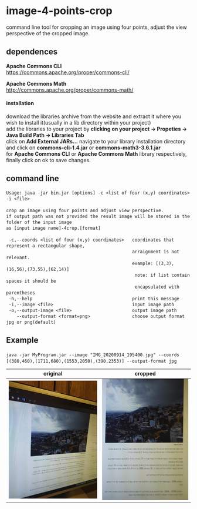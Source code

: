 # image-4-points-crop

command line tool for cropping an image using four points, adjust the view perspective of the cropped image.

## dependences

**Apache Commons CLI**  
https://commons.apache.org/proper/commons-cli/

**Apache Commons Math**  
http://commons.apache.org/proper/commons-math/

#### installation
download the libraries archive from the website and extract it where you wish to install it(usually in a lib directory within your project)  
add the libraries to your project by **clicking on your project -> Propeties -> Java Build Path -> Libraries Tab**  
click on **Add External JARs...** navigate to your library installation directory and click on **commons-cli-1.4.jar** or **commons-math3-3.6.1.jar**  
for **Apache Commons CLI** or **Apache Commons Math** library respectively, finally click on ok to save changes.

## command line
```
Usage: java -jar bin.jar [options] -c <list of four (x,y) coordinates> -i <file>  
  
crop an image using four points and adjust view perspective.  
if output path was not provided the result image will be stored in the folder of the input image  
as [input image name]-4crop.[format]  
  
 -c,--coords <list of four (x,y) coordinates>   coordinates that represent a rectangular shape,  
                                                arraignment is not relevant.  
                                                example: [(3,3),(16,56),(73,55),(62,14)]  
                                                 note: if list contain spaces it should be  
                                                 encapsulated with parentheses  
 -h,--help                                      print this message  
 -i,--image <file>                              input image path  
 -o,--output-image <file>                       output image path  
    --output-format <format=png>                choose output format jpg or png(default)  
```

## Example

`java -jar MyProgram.jar --image "IMG_20200914_195400.jpg" --coords [(380,460),(1711,680),(1553,2050),(390,2353)] --output-format jpg`

| original     | cropped       |
|--------------|---------------| 
|![Alt text](example/IMG_20200914_195400.jpg?raw=true "original") | ![Alt text](example/IMG_20200914_195400-4crop.jpg?raw=true "cropped")|

